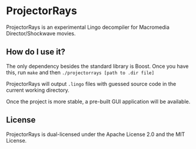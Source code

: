 # ProjectorRays

ProjectorRays is an experimental Lingo decompiler for Macromedia Director/Shockwave movies.

## How do I use it?

The only dependency besides the standard library is Boost. Once you have this, run `make` and then `./projectorrays [path to .dir file]`

ProjectorRays will output `.lingo` files with guessed source code in the current working directory.

Once the project is more stable, a pre-built GUI application will be available.

## License

ProjectorRays is dual-licensed under the Apache License 2.0 and the MIT License.
